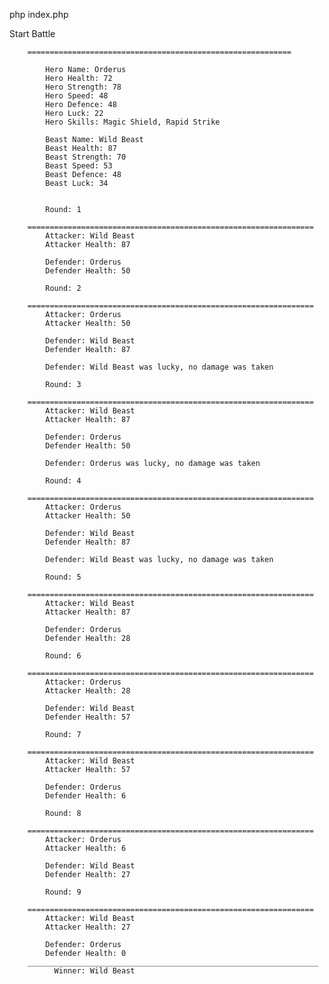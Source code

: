 php index.php

 Start Battle

        ===========================================================

            Hero Name: Orderus
            Hero Health: 72
            Hero Strength: 78
            Hero Speed: 48
            Hero Defence: 48
            Hero Luck: 22
            Hero Skills: Magic Shield, Rapid Strike

            Beast Name: Wild Beast
            Beast Health: 87
            Beast Strength: 70
            Beast Speed: 53
            Beast Defence: 48
            Beast Luck: 34


            Round: 1

        ================================================================
            Attacker: Wild Beast
            Attacker Health: 87

            Defender: Orderus
            Defender Health: 50

            Round: 2

        ================================================================
            Attacker: Orderus
            Attacker Health: 50

            Defender: Wild Beast
            Defender Health: 87

            Defender: Wild Beast was lucky, no damage was taken

            Round: 3

        ================================================================
            Attacker: Wild Beast
            Attacker Health: 87

            Defender: Orderus
            Defender Health: 50

            Defender: Orderus was lucky, no damage was taken

            Round: 4

        ================================================================
            Attacker: Orderus
            Attacker Health: 50

            Defender: Wild Beast
            Defender Health: 87

            Defender: Wild Beast was lucky, no damage was taken

            Round: 5

        ================================================================
            Attacker: Wild Beast
            Attacker Health: 87

            Defender: Orderus
            Defender Health: 28

            Round: 6

        ================================================================
            Attacker: Orderus
            Attacker Health: 28

            Defender: Wild Beast
            Defender Health: 57

            Round: 7

        ================================================================
            Attacker: Wild Beast
            Attacker Health: 57

            Defender: Orderus
            Defender Health: 6

            Round: 8

        ================================================================
            Attacker: Orderus
            Attacker Health: 6

            Defender: Wild Beast
            Defender Health: 27

            Round: 9

        ================================================================
            Attacker: Wild Beast
            Attacker Health: 27

            Defender: Orderus
            Defender Health: 0
        _________________________________________________________________
              Winner: Wild Beast
